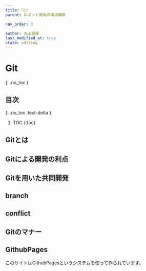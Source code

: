 ```yaml
---
title: Git
parent: ロボット開発の環境構築

nav_order: 3

author: 丸山響輝
last_modified_at: true
state: editing
---
```


# **Git**
{: .no_toc }

## 目次
{: .no_toc .text-delta }

1. TOC
{:toc}

## Gitとは


## Gitによる開発の利点


## Gitを用いた共同開発


## branch


## conflict


## Gitのマナー


## GithubPages
このサイトはGithubPagesというシステムを使って作られています。